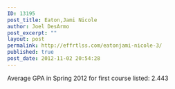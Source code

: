 ```yaml
---
ID: 13195
post_title: Eaton,Jami Nicole
author: Joel DesArmo
post_excerpt: ""
layout: post
permalink: http://effrtlss.com/eatonjami-nicole-3/
published: true
post_date: 2012-11-02 20:54:28
---
```

<p>Average GPA in Spring 2012 for first course listed: 2.443</p>